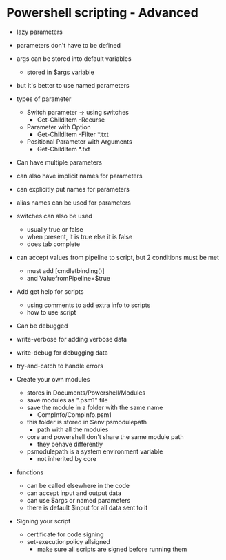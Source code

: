 # Powershell scripting - Advanced

-  lazy parameters
  - parameters don't have to be defined
  - args can be stored into default variables
    - stored in $args variable
  - but it's better to use named parameters

- types of parameter
  - Switch parameter -> using switches
    - Get-ChildItem -Recurse
  - Parameter with Option
    - Get-ChildItem -Filter *.txt
  - Positional Parameter with Arguments
    - Get-ChildItem *.txt

- Can have multiple parameters
- can also have implicit names for parameters
- can explicitly put names for parameters
- alias names can be used for parameters
- switches can also be used
  - usually true or false
  - when present, it is true else it is false
  - does tab complete
- can accept values from pipeline to script, but 2 conditions must be met
  - must add [cmdletbinding()]
  - and ValuefromPipeline=$true
- Add get help for scripts
  - using comments to add extra info to scripts
  - how to use script
- Can be debugged
- write-verbose for adding verbose data
- write-debug for debugging data
- try-and-catch to handle errors


- Create your own modules
  - stores in Documents/Powershell/Modules
  - save modules as ".psm1" file
  - save the module in a folder with the same name 
    - CompInfo/CompInfo.psm1
  - this folder is stored in $env:psmodulepath
    - path with all the modules
  - core and powershell don't share the same module path
    - they behave differently
  - psmodulepath is a system environment variable
    - not inherited by core

- functions
  - can be called elsewhere in the code
  - can accept input and output data
  - can use $args or named parameters
  - there is default $input for all data sent to it

- Signing your script
  - certificate for code signing
  - set-executionpolicy allsigned
    - make sure all scripts are signed before running them